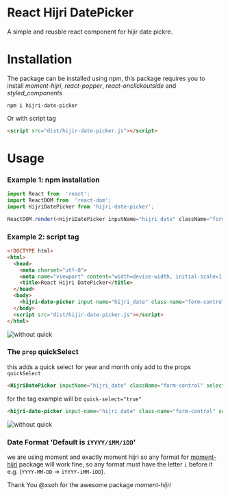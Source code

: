 # React Hijri DatePicker
A simple and reusble react component for hijir date pickre.


# Installation
The package can be installed using npm, this package requires you to install *moment-hijri*, *react-popper*, *react-onclickoutside* and *styled_components*
```
npm i hijri-date-picker
```
Or with script tag
```html
<script src="dist/hijir-date-picker.js"></script>
```
# Usage
### Example 1: npm installation
```javascript
import React from  'react';
import ReactDOM from  'react-dom';
import HijriDatePicker from 'hijri-date-picker';

ReactDOM.render(<HijriDatePicker inputName="hijri_date" className="form-control" selectedDate="1439/08/02" dateFormat="iYYYY/iMM/iDD" />, document.getElementById('root'));

```
### Example 2: script tag
```html
<!DOCTYPE html>
<html>
  <head>
    <meta charset="utf-8">
    <meta name="viewport" content="width=device-width, initial-scale=1, shrink-to-fit=no">
    <title>React Hijri DatePicker</title>
  </head>
  <body>
    <hijri-date-picker input-name="hijri_date" class-name="form-control" selected-date="1439/08/02" date-format="iYYYY/iMM/iDD"></hijri-date-picker>
  </body>
  <script src="dist/hijir-date-picker.js"></script>
</html>
```
 
![without quick](https://image.ibb.co/nmvSAA/hijri-date-picker-no-Quick-Select.png "without quick")

### The `prop`  quickSelect
this adds a quick select for year and month only add to the props `quickSelect`

```Html
<HijriDatePicker inputName="hijri_date" className="form-control" selectedDate="1439/08/02" dateFormat="iMM/iYYYY/iDD" quickSelect/>
```

for the tag example will be `quick-select="true"`
```Html
<hijri-date-picker input-name="hijri_date" class-name="form-control" selected-date="1439/08/02" date-format="iMM/iYYYY/iDD" quick-select="true"></hijri-date-picker>
```

![without quick](https://image.ibb.co/m9tEqA/hijri-date-picker-with-Quick-Select.png "with quick")


### Date Format 'Default is `iYYYY/iMM/iDD`'
we are using moment and exactly moment hijri so any format for [moment-hijri](https://github.com/xsoh/moment-hijri) package will work fine, so any format must have the letter `i` before it e.g. (`YYYY-MM-DD` -> `iYYYY-iMM-iDD`).

Thank You @xsoh for the awesome package *moment-hijri* 
